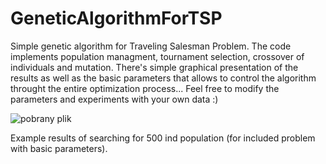 # GeneticAlgorithmForTSP

Simple genetic algorithm for Traveling Salesman Problem. The code implements population managment, tournament selection, crossover of individuals and mutation. There's simple graphical presentation of the results as well as the basic parameters that allows to control the algorithm throught the entire optimization process... Feel free to modify the parameters and experiments with your own data :)

![pobrany plik](https://github.com/DARTHxMICHAEL/GeneticAlgorithmForTSP/assets/30693125/706fd802-e911-460c-901d-9044329d8cce)

Example results of searching for 500 ind population (for included problem with basic parameters).
